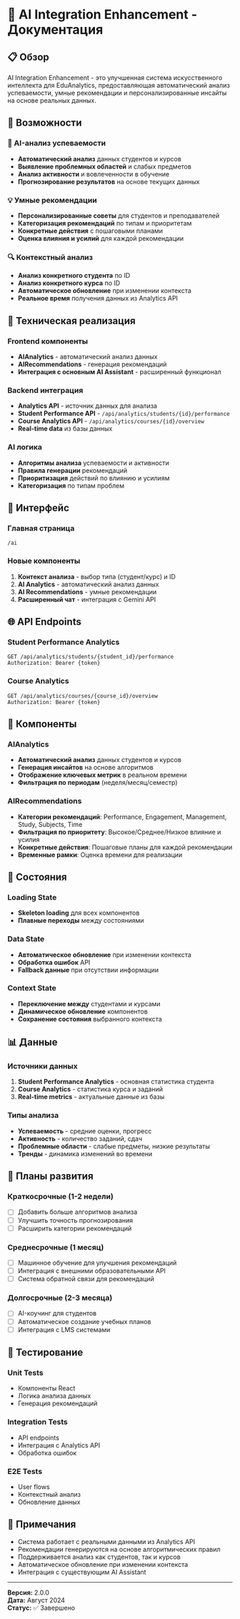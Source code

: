 # 🤖 AI Integration Enhancement - Документация

## 📋 Обзор

AI Integration Enhancement - это улучшенная система искусственного интеллекта для EduAnalytics, предоставляющая автоматический анализ успеваемости, умные рекомендации и персонализированные инсайты на основе реальных данных.

## 🚀 Возможности

### 🧠 AI-анализ успеваемости
- **Автоматический анализ** данных студентов и курсов
- **Выявление проблемных областей** и слабых предметов
- **Анализ активности** и вовлеченности в обучение
- **Прогнозирование результатов** на основе текущих данных

### 💡 Умные рекомендации
- **Персонализированные советы** для студентов и преподавателей
- **Категоризация рекомендаций** по типам и приоритетам
- **Конкретные действия** с пошаговыми планами
- **Оценка влияния и усилий** для каждой рекомендации

### 🔍 Контекстный анализ
- **Анализ конкретного студента** по ID
- **Анализ конкретного курса** по ID
- **Автоматическое обновление** при изменении контекста
- **Реальное время** получения данных из Analytics API

## 🔧 Техническая реализация

### Frontend компоненты
- **AIAnalytics** - автоматический анализ данных
- **AIRecommendations** - генерация рекомендаций
- **Интеграция с основным AI Assistant** - расширенный функционал

### Backend интеграция
- **Analytics API** - источник данных для анализа
- **Student Performance API** - `/api/analytics/students/{id}/performance`
- **Course Analytics API** - `/api/analytics/courses/{id}/overview`
- **Real-time data** из базы данных

### AI логика
- **Алгоритмы анализа** успеваемости и активности
- **Правила генерации** рекомендаций
- **Приоритизация** действий по влиянию и усилиям
- **Категоризация** по типам проблем

## 📱 Интерфейс

### Главная страница
```
/ai
```

### Новые компоненты
1. **Контекст анализа** - выбор типа (студент/курс) и ID
2. **AI Analytics** - автоматический анализ данных
3. **AI Recommendations** - умные рекомендации
4. **Расширенный чат** - интеграция с Gemini API

## 🌐 API Endpoints

### Student Performance Analytics
```http
GET /api/analytics/students/{student_id}/performance
Authorization: Bearer {token}
```

### Course Analytics
```http
GET /api/analytics/courses/{course_id}/overview
Authorization: Bearer {token}
```

## 🎨 Компоненты

### AIAnalytics
- **Автоматический анализ** данных студентов и курсов
- **Генерация инсайтов** на основе алгоритмов
- **Отображение ключевых метрик** в реальном времени
- **Фильтрация по периодам** (неделя/месяц/семестр)

### AIRecommendations
- **Категории рекомендаций**: Performance, Engagement, Management, Study, Subjects, Time
- **Фильтрация по приоритету**: Высокое/Среднее/Низкое влияние и усилия
- **Конкретные действия**: Пошаговые планы для каждой рекомендации
- **Временные рамки**: Оценка времени для реализации

## 🔄 Состояния

### Loading State
- **Skeleton loading** для всех компонентов
- **Плавные переходы** между состояниями

### Data State
- **Автоматическое обновление** при изменении контекста
- **Обработка ошибок** API
- **Fallback данные** при отсутствии информации

### Context State
- **Переключение между** студентами и курсами
- **Динамическое обновление** компонентов
- **Сохранение состояния** выбранного контекста

## 📊 Данные

### Источники данных
1. **Student Performance Analytics** - основная статистика студента
2. **Course Analytics** - статистика курса и заданий
3. **Real-time metrics** - актуальные данные из базы

### Типы анализа
- **Успеваемость** - средние оценки, прогресс
- **Активность** - количество заданий, сдач
- **Проблемные области** - слабые предметы, низкие результаты
- **Тренды** - динамика изменений во времени

## 🚧 Планы развития

### Краткосрочные (1-2 недели)
- [ ] Добавить больше алгоритмов анализа
- [ ] Улучшить точность прогнозирования
- [ ] Расширить категории рекомендаций

### Среднесрочные (1 месяц)
- [ ] Машинное обучение для улучшения рекомендаций
- [ ] Интеграция с внешними образовательными API
- [ ] Система обратной связи для рекомендаций

### Долгосрочные (2-3 месяца)
- [ ] AI-коучинг для студентов
- [ ] Автоматическое создание учебных планов
- [ ] Интеграция с LMS системами

## 🧪 Тестирование

### Unit Tests
- Компоненты React
- Логика анализа данных
- Генерация рекомендаций

### Integration Tests
- API endpoints
- Интеграция с Analytics API
- Обработка ошибок

### E2E Tests
- User flows
- Контекстный анализ
- Обновление данных

## 📝 Примечания

- Система работает с реальными данными из Analytics API
- Рекомендации генерируются на основе алгоритмических правил
- Поддерживается анализ как студентов, так и курсов
- Автоматическое обновление при изменении контекста
- Интеграция с существующим AI Assistant

---

**Версия:** 2.0.0  
**Дата:** Август 2024  
**Статус:** ✅ Завершено

